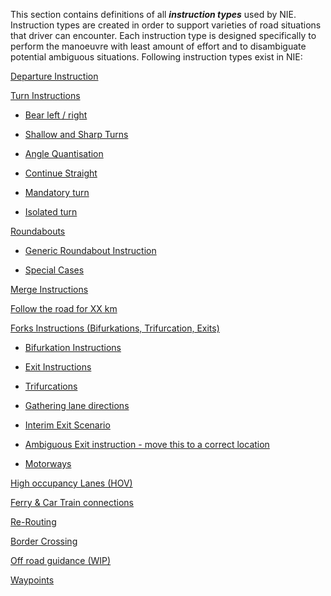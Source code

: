 This section contains definitions of all _**instruction types**_ used by NIE. Instruction types are created in order to support varieties of road situations that driver can encounter. Each instruction type is designed specifically to perform the manoeuvre with least amount of effort and to disambiguate potential ambiguous situations. Following instruction types exist in NIE:

[Departure Instruction](./Departure%20Instruction/Departure_Instruction.md)

[Turn Instructions](./Turn%20Instructions/Turn_Instructions.md)

* [Bear left / right](https://tomtom.atlassian.net/wiki/spaces/FlaminGO/pages/157690607/Bear+left+right)

* [Shallow and Sharp Turns](./Turn%20Instructions/Shallow%20and%20Sharp%20Turns%20%20/Shallow_and_Sharp_Turns.md)

* [Angle Quantisation](./Turn%20Instructions/Angles%20Quantisation%20%20/Angles_Quantisation.md)

* [Continue Straight](./Turn%20Instructions/Continue%20Straight%20%5BBMWM%5D%20%20/Continue_Straight%5BBMWM%5D.md)

* [Mandatory turn](./Turn%20Instructions/Mandatory%20turn%20%20/Mandatory_turn.md)

* [Isolated turn](./Turn%20Instructions/Isolated%20turn%20%20/Isolated_turn.md)

[Roundabouts](./Roundabouts/Roundabouts.md)

* [Generic Roundabout Instruction](https://tomtom.atlassian.net/wiki/spaces/FlaminGO/pages/157707520/Generic+Roundabout+Instruction)

* [Special Cases](./Roundabouts/Special%20Cases%20%20/Special_Cases.md)

[Merge Instructions](./Megre%20Instructions/Merge_Instructions.md)

[Follow the road for XX km](./Follow%20the%20road%20for%20XX%20km/Follow_the_road_for_XX_km.md)

[Forks Instructions (Bifurkations, Trifurcation, Exits)](./Furcations%20-%20%20Bifurkations%2C%20Trifurcation%2C%20Exits%20%20/Furcations-Bifurkations_Trifurcation_Exits.md)

* [Bifurkation Instructions](https://tomtom.atlassian.net/wiki/spaces/FlaminGO/pages/157680378/Bifurkation+Instructions)

* [Exit Instructions](https://tomtom.atlassian.net/wiki/spaces/FlaminGO/pages/157697837)

* [Trifurcations](./Furcations%20-%20%20Bifurkations%2C%20Trifurcation%2C%20Exits%20%20/Trifurcations%20%20/Trifurcations.md)

* [Gathering lane directions](./Furcations%20-%20%20Bifurkations%2C%20Trifurcation%2C%20Exits%20%20/Gathering%20lane%20directions%20%20/Gathering_lane_directions.md)

* [Interim Exit Scenario](./Furcations%20-%20%20Bifurkations%2C%20Trifurcation%2C%20Exits%20%20/Interim%20Exit%20Scenario%20%20/Interim_Exit_Scenario.md)

* [Ambiguous Exit instruction - move this to a correct location](./Furcations%20-%20%20Bifurkations%2C%20Trifurcation%2C%20Exits%20%20/Ambiguous%20Exit%20instruction%20-%20%20move%20this%20to%20a%20correct%20location%20%20/Ambiguous_Exit_instruction_move_this_to_a_correct_location.md)

* [Motorways](./Furcations%20-%20%20Bifurkations%2C%20Trifurcation%2C%20Exits%20%20/Motorways%20%20/Motorways.md)

[High occupancy Lanes (HOV)](./High%20occupancy%20Lanes%20(HOV)%20%20/High_occupancy_Lanes(HOV).md)

[Ferry &amp; Car Train connections](./Ferry%20%26%20Car%20Train%20connections%20%20/Ferry_%26_Car_Train_connections.md)

[Re-Routing](./Re-Routing%20%20/Re_Routing.md)

[Border Crossing](./Border%20Crossing%20%20/Border_Crossing.md)

[Off road guidance (WIP)](./Off%20road%20guidance%20(WIP)%20%20/Off_road_guidance(WIP).md)

[Waypoints](./Waypoints%20%20/Waypoints.md)